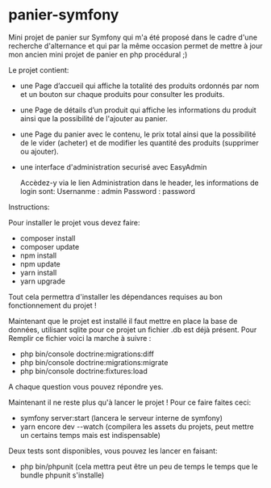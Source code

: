 # panier-symfony

Mini projet de panier sur Symfony qui m'a été proposé dans le cadre d'une recherche d'alternance et qui par la même occasion permet de mettre à jour
mon ancien mini projet de panier en php procédural ;)

Le projet contient:

- une Page d’accueil qui affiche la totalité des produits ordonnés par nom et un bouton sur chaque produits pour consulter les produits.
- une Page de détails d’un produit qui affiche les informations du produit ainsi que la possibilité de l'ajouter au panier.
- une Page du panier avec le contenu, le prix total ainsi que la possibilité de le vider (acheter) et de modifier les quantité des produits (supprimer ou ajouter).
- une interface d'administration securisé avec EasyAdmin 
  
  Accèdez-y via le lien Administration dans le header, les informations de login sont:
  Usernanme : admin
  Password : password


Instructions:

Pour installer le projet vous devez faire:
- composer install
- composer update
- npm install
- npm update
- yarn install
- yarn upgrade

Tout cela permettra d'installer les dépendances requises au bon fonctionnement du projet !

Maintenant que le projet est installé il faut mettre en place la base de données, utilisant sqlite pour ce projet un fichier .db est déjà présent.
Pour Remplir ce fichier voici la marche à suivre :

- php bin/console doctrine:migrations:diff
- php bin/console doctrine:migrations:migrate
- php bin/console doctrine:fixtures:load

A chaque question vous pouvez répondre yes.

Maintenant il ne reste plus qu'à lancer le projet ! Pour ce faire faites ceci:
- symfony server:start (lancera le serveur interne de symfony)
- yarn encore dev --watch (compilera les assets du projets, peut mettre un certains temps mais est indispensable)

Deux tests sont disponibles, vous pouvez les lancer en faisant:
- php bin/phpunit (cela mettra peut être un peu de temps le temps que le bundle phpunit s'installe)

